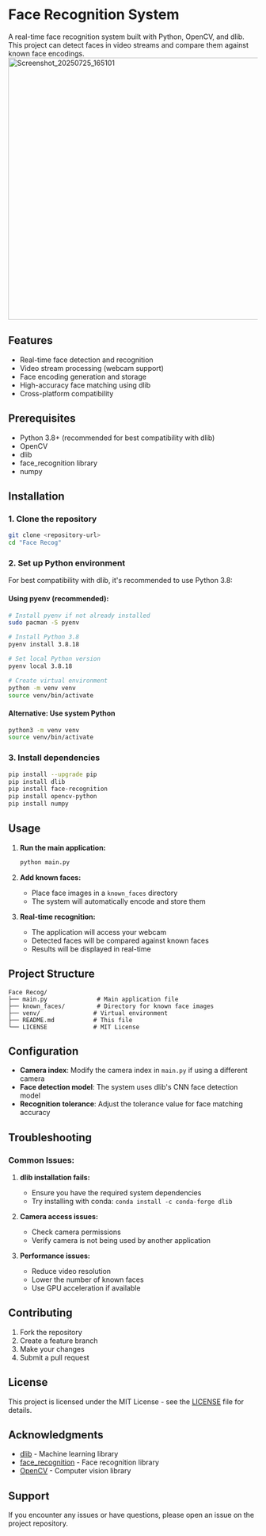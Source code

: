 # Face Recognition System

A real-time face recognition system built with Python, OpenCV, and dlib. This project can detect faces in video streams and compare them against known face encodings.
<img width="748" height="528" alt="Screenshot_20250725_165101" src="https://github.com/user-attachments/assets/469dbf8d-6375-475c-b2a4-63436e5fca6f" />

## Features

- Real-time face detection and recognition
- Video stream processing (webcam support)
- Face encoding generation and storage
- High-accuracy face matching using dlib
- Cross-platform compatibility

## Prerequisites

- Python 3.8+ (recommended for best compatibility with dlib)
- OpenCV
- dlib
- face_recognition library
- numpy

## Installation

### 1. Clone the repository
```bash
git clone <repository-url>
cd "Face Recog"
```

### 2. Set up Python environment
For best compatibility with dlib, it's recommended to use Python 3.8:

#### Using pyenv (recommended):
```bash
# Install pyenv if not already installed
sudo pacman -S pyenv

# Install Python 3.8
pyenv install 3.8.18

# Set local Python version
pyenv local 3.8.18

# Create virtual environment
python -m venv venv
source venv/bin/activate
```

#### Alternative: Use system Python
```bash
python3 -m venv venv
source venv/bin/activate
```

### 3. Install dependencies
```bash
pip install --upgrade pip
pip install dlib
pip install face-recognition
pip install opencv-python
pip install numpy
```

## Usage

1. **Run the main application:**
   ```bash
   python main.py
   ```

2. **Add known faces:**
   - Place face images in a `known_faces` directory
   - The system will automatically encode and store them

3. **Real-time recognition:**
   - The application will access your webcam
   - Detected faces will be compared against known faces
   - Results will be displayed in real-time

## Project Structure

```
Face Recog/
├── main.py              # Main application file
├── known_faces/         # Directory for known face images
├── venv/               # Virtual environment
├── README.md           # This file
└── LICENSE             # MIT License
```

## Configuration

- **Camera index**: Modify the camera index in `main.py` if using a different camera
- **Face detection model**: The system uses dlib's CNN face detection model
- **Recognition tolerance**: Adjust the tolerance value for face matching accuracy

## Troubleshooting

### Common Issues:

1. **dlib installation fails:**
   - Ensure you have the required system dependencies
   - Try installing with conda: `conda install -c conda-forge dlib`

2. **Camera access issues:**
   - Check camera permissions
   - Verify camera is not being used by another application

3. **Performance issues:**
   - Reduce video resolution
   - Lower the number of known faces
   - Use GPU acceleration if available

## Contributing

1. Fork the repository
2. Create a feature branch
3. Make your changes
4. Submit a pull request

## License

This project is licensed under the MIT License - see the [LICENSE](LICENSE) file for details.

## Acknowledgments

- [dlib](http://dlib.net/) - Machine learning library
- [face_recognition](https://github.com/ageitgey/face_recognition) - Face recognition library
- [OpenCV](https://opencv.org/) - Computer vision library

## Support

If you encounter any issues or have questions, please open an issue on the project repository. 
